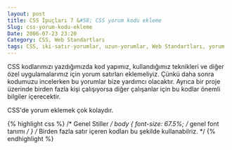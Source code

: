 ```yaml
---
layout: post
title: CSS İpuçları 7 &#58; CSS yorum kodu ekleme
Slug: css-yorum-kodu-ekleme
Date: 2006-07-23 23:20
Category: CSS, Web Standartları
tags: CSS, iki-satır-yorumlar, uzun-yorumlar, Web Standartları, yorum
---
```


CSS kodlarımızı yazdığımızda kod yapımız, kullandığımız teknikleri ve
diğer özel uygulamalarımız için yorum satırları eklemeliyiz. Çünkü daha
sonra kodumuzu incelerken bu yorumlar bize yardımcı olacaktır. Ayrıca
bir proje üzerinde birden fazla kişi çalışıyorsa diğer çalışanlar için
bu kodlar önemli bilgiler içerecektir.

CSS'de yorum eklemek çok kolaydır.

{% highlight css %}
/* Genel Stiller */
    body {
        font-size: 67.5%;
    /* genel font tanımı */
}
/* Birden fazla satır içeren kodları bu şekilde kullanabilriz. */
{% endhighlight %}

